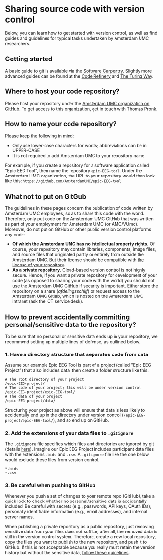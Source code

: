 # Sharing source code with version control
Below, you can learn how to get started with version control, as well as find guides and guidelines for typical tasks undertaken by Amsterdam UMC researchers.

## Getting started
A basic guide to git is available via the [Software Carpentry](https://swcarpentry.github.io/git-novice/). Slightly more advanced guides can be found at the [Code Refinery](https://coderefinery.github.io/git-intro/#) and [The Turing Way](https://the-turing-way.netlify.app/reproducible-research/vcs.html).

## Where to host your code repository?
Please host your repository under the [Amsterdam UMC organization on GitHub](https://github.com/AmsterdamUMC). To get access to this organization, get in touch with Thomas Pronk.

## How to name your code repository?
Please keep the following in mind:
* Only use lower-case characters for words; abbreviations can be in UPPER-CASE
* It is not required to add Amsterdam UMC to your repository name

For example, if you create a repository for a software application called "Epic EEG Tool", then name the repository `epic-EEG-tool`. Under the Amsterdam UMC organization, the URL to your repository would then look like this: `https://github.com/AmsterdamUMC/epic-EEG-tool`

## What not to put on GitGub
The guidelines in these pages concern the publication of code written by Amsterdam UMC employees, so as to share this code with the world. Therefore, only put code on the Amsterdam UMC GitHub that was written as part of your employment for Amsterdam UMC (or AMC/VUmc). Moreover, do not put on GitHub or other public version control platforms any code:
* **Of which the Amsterdam UMC has no intellectual property rights.** Of course, your repository may contain libraries, components, image files, and source files that originated partly or entirely from outside the Amsterdam UMC. But their license should be compatible with [the license of your repository](choosing-license.md).
* **As a private repository.** Cloud-based version control is not highly secure. Hence, if you want a private repository for development of your code (as opposed to sharing your code with the world) you should not use the Amsterdam UMC GitHub if security is important. Either store the repository on a share (_afdelingsschijf_) or request access to the Amsterdam UMC Gitlab, which is hosted on the Amsterdam UMC intranet (ask the ICT service desk). 

## How to prevent accidentally committing personal/sensitive data to the repository?
To be sure that no personal or sensitive data ends up in your repository, we recommend setting up multiple lines of defense, as outlined below.

### 1. Have a directory structure that separates code from data
Assume our example Epic EEG Tool is part of a project (called "Epic EEG Project") that also includes data, then create a folder structure like this.
```
# The root directory of your project
/epic-EEG-project/
# The code of your project; this will be under version control
/epic-EEG-project/epic-EEG-tool/
# The data of your project
/epic-EEG-project/data/
```
Structuring your project as above will ensure that data is less likely to accidentally end up in the directory under version control (`/epic-EEG-project/epic-EEG-tool/`), and so end up on GitHub.

### 2. Add the extensions of your data files to `.gitignore`
The `.gitignore` file specifies which files and directories are ignored by git (details [here](https://git-scm.com/docs/gitignore)). Imagine our Epic EEG Project includes participant data files with the extensions `.bids` and `.csv`. A `.gitignore` file like the one below would exclude these files from version control.
```
*.bids
*.csv
```

### 3. Be careful when pushing to GitHub
Whenever you push a set of changes to your remote repo (GitHub), take a quick look to check whether no personal/sensitive data is accidentally included. Be careful with secrets (e.g., passwords, API keys, OAuth IDs), personally identifiable information (e.g., email addresses), and internal server names. 

When publishing a private repository as a public repository, just removing sensitive data from your files does not suffice; after all, the removed data is still in the version control system. Therefore, create a new local repository, copy the files you want to publish to the new repository, and push it to GitHub. If this is not acceptable because you really must retain the version history but without the sensitive data, [follow these guidelines](https://docs.github.com/en/authentication/keeping-your-account-and-data-secure/removing-sensitive-data-from-a-repository).
